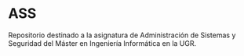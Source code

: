# ASS
Repositorio destinado a la asignatura de Administración de Sistemas y Seguridad del Máster en Ingeniería Informática en la UGR.
